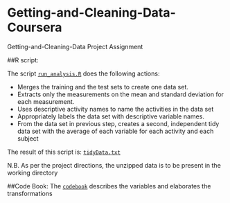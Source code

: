 # Getting-and-Cleaning-Data-Coursera
Getting-and-Cleaning-Data Project Assignment

##R script:

The script [`run_analysis.R`](run_analysis.R) does the following actions:

* Merges the training and the test sets to create one data set.
* Extracts only the measurements on the mean and standard deviation for each measurement.
* Uses descriptive activity names to name the activities in the data set
* Appropriately labels the data set with descriptive variable names.
* From the data set in previous step, creates a second, independent tidy data set with the average of each variable for each activity and each subject

The result of this script is: [`tidyData.txt`](tidyData.txt)

N.B. As per the project directions, the unzipped data is to be present in the working directory

##Code Book:
The [`codebook`](CodeBook.md) describes the variables and elaborates the transformations
